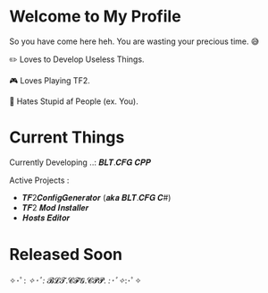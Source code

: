 # Welcome to My Profile
So you have come here heh. You are wasting your precious time. 😅

✏️ Loves to Develop Useless Things.

🎮 Loves Playing TF2.

👿 Hates Stupid af People (ex. You).

# Current Things

Currently Developing ..: 𝑩𝑳𝑻.𝑪𝑭𝑮 𝑪𝑷𝑷

Active Projects :
- 𝑻𝑭2𝑪𝒐𝒏𝒇𝒊𝒈𝑮𝒆𝒏𝒆𝒓𝒂𝒕𝒐𝒓 (𝒂𝒌𝒂 𝑩𝑳𝑻.𝑪𝑭𝑮 𝑪#)
- 𝑻𝑭2 𝑴𝒐𝒅 𝑰𝒏𝒔𝒕𝒂𝒍𝒍𝒆𝒓
- 𝑯𝒐𝒔𝒕𝒔 𝑬𝒅𝒊𝒕𝒐𝒓

# Released Soon
✧･ﾟ: *✧･ﾟ:* 𝓑𝓛𝓣.𝓒𝓕𝓖.𝓒𝓟𝓟. *:･ﾟ✧*:･ﾟ✧
